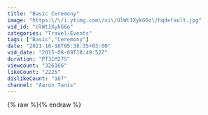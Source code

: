 ```yaml
---
title: "Basic Ceremony"
image: "https:\/\/i.ytimg.com\/vi\/UlWt1XykG6o\/hqdefault.jpg"
vid_id: "UlWt1XykG6o"
categories: "Travel-Events"
tags: ["Basic","Ceremony"]
date: "2021-10-16T05:38:35+03:00"
vid_date: "2015-08-09T18:49:52Z"
duration: "PT31M27S"
viewcount: "326166"
likeCount: "2225"
dislikeCount: "167"
channel: "Aaron Tanis"
---
```

{% raw %}{% endraw %}
